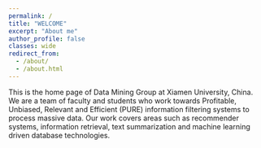 ```yaml
---
permalink: /
title: "WELCOME"
excerpt: "About me"
author_profile: false
classes: wide
redirect_from: 
  - /about/
  - /about.html
---
```


This is the home page of Data Mining Group at Xiamen University, China. We are a team of faculty and students who work towards Profitable, Unbiased, Relevant and Efficient (PURE) information filtering systems to process massive data. Our work covers areas such as recommender systems, information retrieval, text summarization and machine learning driven database technologies. 


